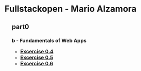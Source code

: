 <h1> Fullstackopen - Mario Alzamora</h1>

<ul>
    <h2>part0</h2>
    <h3>b - Fundamentals of Web Apps
    <ul>
        <li>
            <a href="https://www.websequencediagrams.com/?lz=dGl0bGUgVXNlciB3cml0ZXMgc29tZXRoaW5nIGluIHRoZSBJbnB1dCBUZXh0IEZpZWxkIGFuZCBjbGlja3MgU3VibWl0Cgpicm93c2VyLT5zZXJ2ZXI6IEhUVFAgUE9TVCBodHRwczovL3N0dWRpZXMuY3MuaGVsc2lua2kuZmkvZXhhbXBsZWFwcC9uZXdfbm90ZSAocGF5bG9hZCAtPiB7bm90ZTogTmV3IE5vdGV9KSAKAF4GLS0-AG8HOiBIVE1MLWNvZGUAchdHRQBcLG1haW4uY3NzAFYTABIJAB9JagBOGWpzCgoAggoFb3ZlciAAgWQIAIJjCCBzdGFydHMgZXhlY3V0aW5nIGpzAIF9BnRoYXQgcmVxdWVzdHMgSlNPTiBkYXRhIGZyb20gAIMaBiAKZW5kIG5vdGUAgyMYAIIELmRhdGEuanNvbgCDCRNbeyBjb250ZW50OiAiSFRNTCBpcyBlYXN5IiwgZGF0ZTogIjIwMTktMDUtMjMiIH0sIC4uLl0AgV4dAIFuBmVzAIUaBWV2ZW50IGhhbmRsZXIAgXUIbmRlcnMAgVwFcyB0byBkaXNwbGF5AIFtCQ&s=default" target="_blank">Excercise 0.4</a>
        </li>
        <li>
            <a href="https://www.websequencediagrams.com/?lz=dGl0bGUgVXNlciB2aXNpdHMgTm90ZXMgU1BBCgpicm93c2VyLT5zZXJ2ZXI6IEhUVFAgR0VUIGh0dHBzOi8vc3R1ZGllcy5jcy5oZWxzaW5raS5maS9leGFtcGxlYXBwL3NwYQoAOQYtLT4ASgc6IEhUTUwtY29kZQAfRW1haW4uY3NzAFYTABIJAIEFRy5qAFIUABIHCm5vdGUgb3ZlciAAgWIIAII8CCBzdGFydHMgZXhlY3V0aW5nIGpzAIF7BnRoYXQgcmVxdWVzdHMgSlNPTiBkYXRhIGZyb20gAIJzBgplbmQgbm90ZQCCTUZkYXRhLmpzb24AgwYTW3sgY29udGVudDogIkhUTUwgaXMgZWFzeSIsIGRhdGU6ICIyMDE5LTA1LTIzIiB9LCAuLi5dAIFdHQCBbQZlcyB0aGUgZXZlbnQgaGFuZGxlcgCBdAhuZGVycwCBXAVzIHRvIGRpc3BsYXkAgWwK&s=default" target="_blank">Excercise 0.5</a>
        </li>
        <li>
            <a href="https://www.websequencediagrams.com/?lz=dGl0bGUgVXNlciBjcmVhdGVzIGEgTmV3IG5vdGUgZnJvbSBTUEEgSW5wdXQgRmllbGQKCgAWBW92ZXIgIGJyb3dzZXIKQgACBiBleGVjdXRlcyBoYW5kbGVyCmFuZCByZWRyYXdzIGFsbCB0aGUAVgVzLgpUaGVuIHNlbmRzIG4AaQh0byBzZXJ2ZXIuCmVuZACBAAUKCgBeBy0-ABUGOiBIVFRQIFBPU1QgaHR0cHM6Ly9zdHVkaWVzLmNzLmhlbHNpbmtpLmZpL2V4YW1wbGVhcHAvbmV3X25vdGVfc3BhAIE8BnJpZ2h0IG9mAGsHCnBheWxvYWQKewogICAgY29udGVudDoAgRMJLCAAEwVkYXRlOiAiMjAyMi0wNy0yOVQxOTo0MDozMy4wMjhaIgp9AIEwCgCBRQYtLT4AgiAHOiBKU09OICBSZXNwb25zZSAieyJtZXNzYWdlIjoiAIJtBQCCfwZkIn0iCg&s=default" target="_blank">Excercise 0.6</a>
        </li>
    </ul>
</ul>